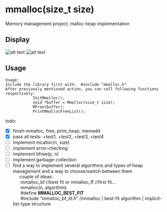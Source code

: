 # mmalloc(size_t size)
Memory management project, malloc heap implementation

**Display**
---
![alt text](https://github.com/[username]/[reponame]/blob/[branch]/image.jpg?raw=true)
![alt text](img/image.jpg)





**Usage**
---

```
Usage:      
Include the library first with:  #include "mmalloc.h"
After previously mentioned action, you can call following functions respectively:
            InitMmalloc();
            void *buffer = Mmalloc(size_t size);
            MFree(buffer);
            PrintMmallocFreeList();
```

todo:<br>
- [x] finish mmalloc, free, print_heap, memadd<br>
- [x] pass all tests: +test1, +test2, +test3, +test4
- [ ] implement mcalloc(n, size)<br>
- [ ] implement error-checking<br>
- [ ] implement bfree(p, n)<br>
- [ ] implement garbage-collection<br>
- [ ] find a way to implement several algorithms and types of heap management and a way to choose/switch between them<br>
&nbsp;&nbsp;&nbsp;&nbsp;&nbsp;couple of ideas: <br>
            &nbsp;&nbsp;&nbsp;&nbsp;&nbsp;&nbsp;mmalloc_bf //best fit or mmalloc_ff //first fit...<br>
            &nbsp;&nbsp;&nbsp;&nbsp;&nbsp;&nbsp;mmalloc(n, algorithm)<br>
            &nbsp;&nbsp;&nbsp;&nbsp;&nbsp;&nbsp;#define __MMALLOC_BEST_FIT__<br>
            &nbsp;&nbsp;&nbsp;&nbsp;&nbsp;&nbsp;#include "mmalloc_bf_ilt.h"  //mmalloc | best-fit algorithm | implicit-list-type structure<br>
